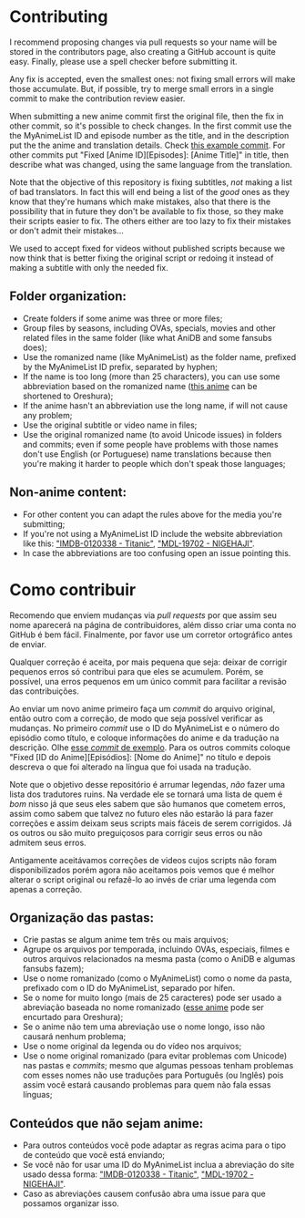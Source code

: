 # Contributing

I recommend proposing changes via pull requests so your name will be stored in the contributors page, also creating a GitHub account is quite easy. Finally, please use a spell checker before submitting it.

Any fix is accepted, even the smallest ones: not fixing small errors will make those accumulate.  But, if possible, try to merge small errors in a single commit to make the contribution review easier.

When submitting a new anime commit first the original file, then the fix in other commit, so it's possible to check changes. In the first commit use the the MyAnimeList ID and episode number as the title, and in the description put the the anime and translation details. Check [this example commit](https://github.com/qgustavor/fixed-subtitles/commit/3ea112e5232da0f8dbbc664d6fc2b20bd539ca0a). For other commits put "Fixed [Anime ID][Episodes]: [Anime Title]" in title, then describe what was changed, using the same language from the translation.

Note that the objective of this repository is fixing subtitles, *not* making a list of bad translators. In fact this will end being a list of the *good* ones as they know that they're humans which make mistakes, also that there is the possibility that in future they don't be available to fix those, so they make their scripts easier to fix. The others either are too lazy to fix their mistakes or don't admit their mistakes...

We used to accept fixed for videos without published scripts because we now think that is better fixing the original script or redoing it instead of making a subtitle with only the needed fix.

## Folder organization:

* Create folders if some anime was three or more files;
* Group files by seasons, including OVAs, specials, movies and other related files in the same folder (like what AniDB and some fansubs does);
* Use the romanized name (like MyAnimeList) as the folder name, prefixed by the MyAnimeList ID prefix, separated by hyphen;
* If the name is too long (more than 25 characters), you can use some abbreviation based on the romanized name ([this anime](https://myanimelist.net/anime/14749/Ore_no_Kanojo_to_Osananajimi_ga_Shuraba_Sugiru) can be shortened to Oreshura);
* If the anime hasn't an abbreviation use the long name, if will not cause any problem;
* Use the original subtitle or video name in files;
* Use the original romanized name (to avoid Unicode issues) in folders and commits; even if some people have problems with those names don't use English (or Portuguese) name translations because then you're making it harder to people which don't speak those languages;

## Non-anime content:

* For other content you can adapt the rules above for the media you're submitting;
* If you're not using a MyAnimeList ID include the website abbreviation like this: ["IMDB-0120338 - Titanic"](http://www.imdb.com/title/tt0120338/), ["MDL-19702 - NIGEHAJI"](http://mydramalist.com/19702-nigeru-wa-haji-da-ga-yaku-ni-tatsu).
* In case the abbreviations are too confusing open an issue pointing this.

# Como contribuir

Recomendo que enviem mudanças via *pull requests* por que assim seu nome aparecerá na página de contribuidores, além disso criar uma conta no GitHub é bem fácil. Finalmente, por favor use um corretor ortográfico antes de enviar.

Qualquer correção é aceita, por mais pequena que seja: deixar de corrigir pequenos erros só contribui para que eles se acumulem. Porém, se possível, una erros pequenos em um único commit para facilitar a revisão das contribuições.

Ao enviar um novo anime primeiro faça um *commit* do arquivo original, então outro com a correção, de modo que seja possível verificar as mudanças. No primeiro *commit* use o ID do MyAnimeList e o número do episódio como título, e coloque informações do anime e da tradução na descrição. Olhe [esse *commit* de exemplo](https://github.com/qgustavor/fixed-subtitles/commit/3ea112e5232da0f8dbbc664d6fc2b20bd539ca0a). Para os outros commits coloque "Fixed [ID do Anime][Episódios]: [Nome do Anime]" no título e depois descreva o que foi alterado na língua que foi usada na tradução.

Note que o objetivo desse repositório é arrumar legendas, *não* fazer uma lista dos tradutores ruins. Na verdade ele se tornará uma lista de quem é *bom* nisso já que seus eles sabem que são humanos que cometem erros, assim como sabem que talvez no futuro eles não estarão lá para fazer correções e assim deixam seus scripts mais fáceis de serem corrigidos. Já os outros ou são muito preguiçosos para corrigir seus erros ou não admitem seus erros.

Antigamente aceitávamos correções de videos cujos scripts não foram disponibilizados porém agora não aceitamos pois vemos que é melhor alterar o script original ou refazê-lo ao invés de criar uma legenda com apenas a correção.

## Organização das pastas:

* Crie pastas se algum anime tem três ou mais arquivos;
* Agrupe os arquivos por temporada, incluindo OVAs, especiais, filmes e outros arquivos relacionados na mesma pasta (como o AniDB e algumas fansubs fazem);
* Use o nome romanizado (como o MyAnimeList) como o nome da pasta, prefixado com o ID do MyAnimeList, separado por hífen.
* Se o nome for muito longo (mais de 25 caracteres) pode ser usado a abreviação baseada no nome romanizado ([esse anime](https://myanimelist.net/anime/14749/Ore_no_Kanojo_to_Osananajimi_ga_Shuraba_Sugiru) pode ser encurtado para Oreshura);
* Se o anime não tem uma abreviação use o nome longo, isso não causará nenhum problema;
* Use o nome original da legenda ou do vídeo nos arquivos;
* Use o nome original romanizado (para evitar problemas com Unicode) nas pastas e *commits*; mesmo que algumas pessoas tenham problemas com esses nomes não use traduções para Português (ou Inglês) pois assim você estará causando problemas para quem não fala essas línguas;

## Conteúdos que não sejam anime:

* Para outros conteúdos você pode adaptar as regras acima para o tipo de conteúdo que você está enviando;
* Se você não for usar uma ID do MyAnimeList inclua a abreviação do site usado dessa forma: ["IMDB-0120338 - Titanic"](http://www.imdb.com/title/tt0120338/), ["MDL-19702 - NIGEHAJI"](http://mydramalist.com/19702-nigeru-wa-haji-da-ga-yaku-ni-tatsu).
* Caso as abreviações causem confusão abra uma issue para que possamos organizar isso.
